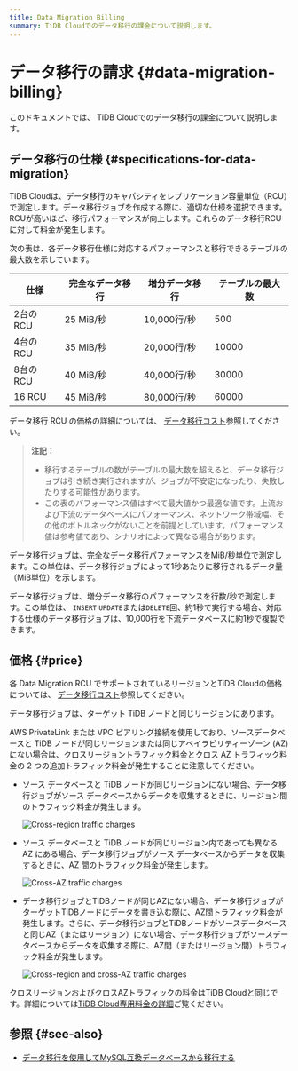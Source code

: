 ```yaml
---
title: Data Migration Billing
summary: TiDB Cloudでのデータ移行の課金について説明します。
---
```


# データ移行の請求 {#data-migration-billing}

このドキュメントでは、 TiDB Cloudでのデータ移行の課金について説明します。

## データ移行の仕様 {#specifications-for-data-migration}

TiDB Cloudは、データ移行のキャパシティをレプリケーション容量単位（RCU）で測定します。データ移行ジョブを作成する際に、適切な仕様を選択できます。RCUが高いほど、移行パフォーマンスが向上します。これらのデータ移行RCUに対して料金が発生します。

次の表は、各データ移行仕様に対応するパフォーマンスと移行できるテーブルの最大数を示しています。

| 仕様     | 完全なデータ移行 | 増分データ移行   | テーブルの最大数 |
| ------ | -------- | --------- | -------- |
| 2台のRCU | 25 MiB/秒 | 10,000行/秒 | 500      |
| 4台のRCU | 35 MiB/秒 | 20,000行/秒 | 10000    |
| 8台のRCU | 40 MiB/秒 | 40,000行/秒 | 30000    |
| 16 RCU | 45 MiB/秒 | 80,000行/秒 | 60000    |

データ移行 RCU の価格の詳細については、 [データ移行コスト](https://www.pingcap.com/tidb-dedicated-pricing-details/#dm-cost)参照してください。

> **注記：**
>
> -   移行するテーブルの数がテーブルの最大数を超えると、データ移行ジョブは引き続き実行されますが、ジョブが不安定になったり、失敗したりする可能性があります。
> -   この表のパフォーマンス値はすべて最大値かつ最適な値です。上流および下流のデータベースにパフォーマンス、ネットワーク帯域幅、その他のボトルネックがないことを前提としています。パフォーマンス値は参考値であり、シナリオによって異なる場合があります。

データ移行ジョブは、完全なデータ移行パフォーマンスをMiB/秒単位で測定します。この単位は、データ移行ジョブによって1秒あたりに移行されるデータ量（MiB単位）を示します。

データ移行ジョブは、増分データ移行のパフォーマンスを行数/秒で測定します。この単位は、 `INSERT` `UPDATE`または`DELETE`回、約1秒で実行する場合、対応する仕様のデータ移行ジョブは、10,000行を下流データベースに約1秒で複製できます。

## 価格 {#price}

各 Data Migration RCU でサポートされているリージョンとTiDB Cloudの価格については、 [データ移行コスト](https://www.pingcap.com/tidb-dedicated-pricing-details/#dm-cost)参照してください。

データ移行ジョブは、ターゲット TiDB ノードと同じリージョンにあります。

AWS PrivateLink または VPC ピアリング接続を使用しており、ソースデータベースと TiDB ノードが同じリージョンまたは同じアベイラビリティーゾーン (AZ) にない場合は、クロスリージョントラフィック料金とクロス AZ トラフィック料金の 2 つの追加トラフィック料金が発生することに注意してください。

-   ソース データベースと TiDB ノードが同じリージョンにない場合、データ移行ジョブがソース データベースからデータを収集するときに、リージョン間のトラフィック料金が発生します。

    ![Cross-region traffic charges](https://docs-download.pingcap.com/media/images/docs/tidb-cloud/dm-billing-cross-region-fees.png)

-   ソース データベースと TiDB ノードが同じリージョン内であっても異なる AZ にある場合、データ移行ジョブがソース データベースからデータを収集するときに、AZ 間のトラフィック料金が発生します。

    ![Cross-AZ traffic charges](https://docs-download.pingcap.com/media/images/docs/tidb-cloud/dm-billing-cross-az-fees.png)

-   データ移行ジョブとTiDBノードが同じAZにない場合、データ移行ジョブがターゲットTiDBノードにデータを書き込む際に、AZ間トラフィック料金が発生します。さらに、データ移行ジョブとTiDBノードがソースデータベースと同じAZ（またはリージョン）にない場合、データ移行ジョブがソースデータベースからデータを収集する際に、AZ間（またはリージョン間）トラフィック料金が発生します。

    ![Cross-region and cross-AZ traffic charges](https://docs-download.pingcap.com/media/images/docs/tidb-cloud/dm-billing-cross-region-and-az-fees.png)

クロスリージョンおよびクロスAZトラフィックの料金はTiDB Cloudと同じです。詳細については[TiDB Cloud専用料金の詳細](https://www.pingcap.com/tidb-dedicated-pricing-details/)ご覧ください。

## 参照 {#see-also}

-   [データ移行を使用してMySQL互換データベースから移行する](/tidb-cloud/migrate-from-mysql-using-data-migration.md)
